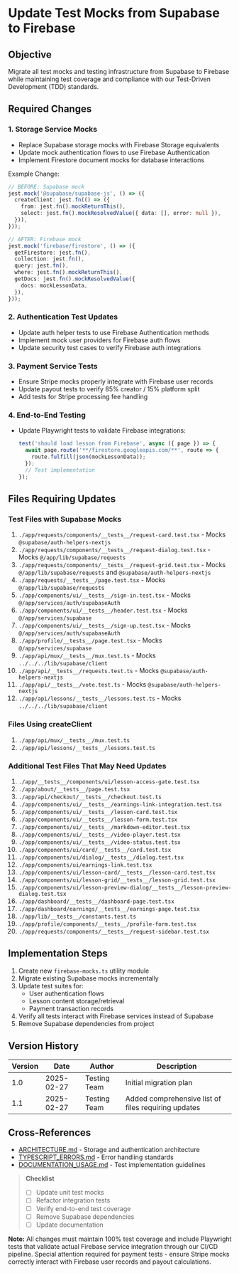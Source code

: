 # Update Test Mocks from Supabase to Firebase

## Objective
Migrate all test mocks and testing infrastructure from Supabase to Firebase while maintaining test coverage and compliance with our Test-Driven Development (TDD) standards.

## Required Changes

### 1. Storage Service Mocks
- Replace Supabase storage mocks with Firebase Storage equivalents
- Update mock authentication flows to use Firebase Authentication
- Implement Firestore document mocks for database interactions

Example Change:
```typescript
// BEFORE: Supabase mock
jest.mock('@supabase/supabase-js', () => ({
  createClient: jest.fn(() => ({
    from: jest.fn().mockReturnThis(),
    select: jest.fn().mockResolvedValue({ data: [], error: null }),
  })),
}));

// AFTER: Firebase mock
jest.mock('firebase/firestore', () => ({
  getFirestore: jest.fn(),
  collection: jest.fn(),
  query: jest.fn(),
  where: jest.fn().mockReturnThis(),
  getDocs: jest.fn().mockResolvedValue({
    docs: mockLessonData,
  }),
}));
```

### 2. Authentication Test Updates
- Update auth helper tests to use Firebase Authentication methods
- Implement mock user providers for Firebase auth flows
- Update security test cases to verify Firebase auth integrations

### 3. Payment Service Tests
- Ensure Stripe mocks properly integrate with Firebase user records
- Update payout tests to verify 85% creator / 15% platform split
- Add tests for Stripe processing fee handling

### 4. End-to-End Testing
- Update Playwright tests to validate Firebase integrations:
  ```typescript
  test('should load lesson from Firebase', async ({ page }) => {
    await page.route('**/firestore.googleapis.com/**', route => {
      route.fulfill(json(mockLessonData));
    });
    // Test implementation
  });
  ```

## Files Requiring Updates

### Test Files with Supabase Mocks
1. `./app/requests/components/__tests__/request-card.test.tsx` - Mocks `@supabase/auth-helpers-nextjs`
2. `./app/requests/components/__tests__/request-dialog.test.tsx` - Mocks `@/app/lib/supabase/requests`
3. `./app/requests/components/__tests__/request-grid.test.tsx` - Mocks `@/app/lib/supabase/requests` and `@supabase/auth-helpers-nextjs`
4. `./app/requests/__tests__/page.test.tsx` - Mocks `@/app/lib/supabase/requests`
5. `./app/components/ui/__tests__/sign-in.test.tsx` - Mocks `@/app/services/auth/supabaseAuth`
6. `./app/components/ui/__tests__/header.test.tsx` - Mocks `@/app/services/supabase`
7. `./app/components/ui/__tests__/sign-up.test.tsx` - Mocks `@/app/services/auth/supabaseAuth`
8. `./app/profile/__tests__/page.test.tsx` - Mocks `@/app/services/supabase`
9. `./app/api/mux/__tests__/mux.test.ts` - Mocks `../../../lib/supabase/client`
10. `./app/api/__tests__/requests.test.ts` - Mocks `@supabase/auth-helpers-nextjs`
11. `./app/api/__tests__/vote.test.ts` - Mocks `@supabase/auth-helpers-nextjs`
12. `./app/api/lessons/__tests__/lessons.test.ts` - Mocks `../../../lib/supabase/client`

### Files Using createClient
1. `./app/api/mux/__tests__/mux.test.ts`
2. `./app/api/lessons/__tests__/lessons.test.ts`

### Additional Test Files That May Need Updates
1. `./app/__tests__/components/ui/lesson-access-gate.test.tsx`
2. `./app/about/__tests__/page.test.tsx`
3. `./app/api/checkout/__tests__/checkout.test.ts`
4. `./app/components/ui/__tests__/earnings-link-integration.test.tsx`
5. `./app/components/ui/__tests__/lesson-card.test.tsx`
6. `./app/components/ui/__tests__/lesson-form.test.tsx`
7. `./app/components/ui/__tests__/markdown-editor.test.tsx`
8. `./app/components/ui/__tests__/video-player.test.tsx`
9. `./app/components/ui/__tests__/video-status.test.tsx`
10. `./app/components/ui/card/__tests__/card.test.tsx`
11. `./app/components/ui/dialog/__tests__/dialog.test.tsx`
12. `./app/components/ui/earnings-link.test.tsx`
13. `./app/components/ui/lesson-card/__tests__/lesson-card.test.tsx`
14. `./app/components/ui/lesson-grid/__tests__/lesson-grid.test.tsx`
15. `./app/components/ui/lesson-preview-dialog/__tests__/lesson-preview-dialog.test.tsx`
16. `./app/dashboard/__tests__/dashboard-page.test.tsx`
17. `./app/dashboard/earnings/__tests__/earnings-page.test.tsx`
18. `./app/lib/__tests__/constants.test.ts`
19. `./app/profile/components/__tests__/profile-form.test.tsx`
20. `./app/requests/components/__tests__/request-sidebar.test.tsx`

## Implementation Steps

1. Create new `firebase-mocks.ts` utility module
2. Migrate existing Supabase mocks incrementally
3. Update test suites for:
   - User authentication flows
   - Lesson content storage/retrieval
   - Payment transaction records
4. Verify all tests interact with Firebase services instead of Supabase
5. Remove Supabase dependencies from project

## Version History

| Version | Date | Author | Description |
|---------|------|--------|-------------|
| 1.0 | 2025-02-27 | Testing Team | Initial migration plan |
| 1.1 | 2025-02-27 | Testing Team | Added comprehensive list of files requiring updates |

## Cross-References
- [ARCHITECTURE.md](../core/ARCHITECTURE.md) - Storage and authentication architecture
- [TYPESCRIPT_ERRORS.md](../guides/development/TYPESCRIPT_ERRORS.md) - Error handling standards
- [DOCUMENTATION_USAGE.md](../core/DOCUMENTATION_USAGE.md) - Test implementation guidelines

> **Checklist**
> - [ ] Update unit test mocks
> - [ ] Refactor integration tests
> - [ ] Verify end-to-end test coverage
> - [ ] Remove Supabase dependencies
> - [ ] Update documentation

**Note:** All changes must maintain 100% test coverage and include Playwright tests that validate actual Firebase service integration through our CI/CD pipeline. Special attention required for payment tests - ensure Stripe mocks correctly interact with Firebase user records and payout calculations.

